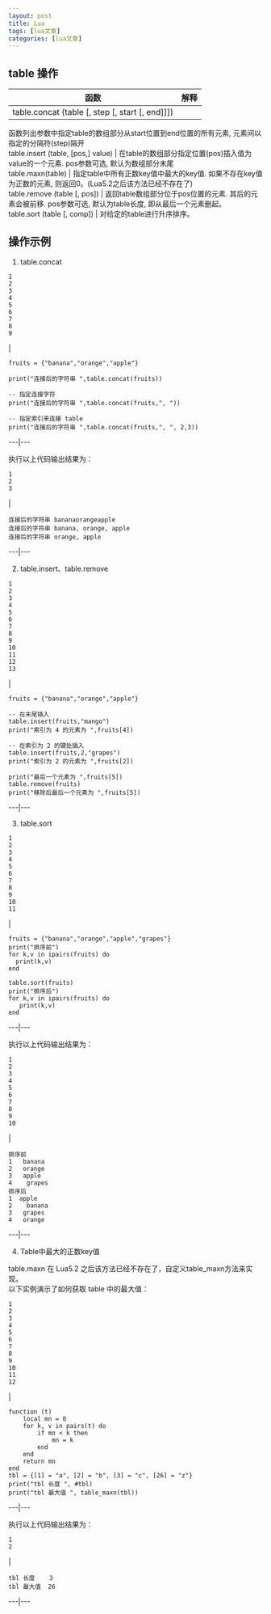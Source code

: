 ```yaml
---
layout: post
title: Lua 
tags: [lua文章]
categories: [lua文章]
---
```

## table 操作

函数 | 解释  
---|---  
table.concat (table [, step [, start [, end]]]) |
函数列出参数中指定table的数组部分从start位置到end位置的所有元素, 元素间以指定的分隔符(step)隔开  
table.insert (table, [pos,] value) | 在table的数组部分指定位置(pos)插入值为value的一个元素.
pos参数可选, 默认为数组部分末尾  
table.maxn(table) | 指定table中所有正数key值中最大的key值. 如果不存在key值为正数的元素,
则返回0。(Lua5.2之后该方法已经不存在了)  
table.remove (table [, pos]) | 返回table数组部分位于pos位置的元素. 其后的元素会被前移. pos参数可选,
默认为table长度, 即从最后一个元素删起。  
table.sort (table [, comp]) | 对给定的table进行升序排序。  
  
## 操作示例

  1. table.concat

    
    
    1  
    2  
    3  
    4  
    5  
    6  
    7  
    8  
    9  
    

|

    
    
    fruits = {"banana","orange","apple"}  
      
    print("连接后的字符串 ",table.concat(fruits))  
      
    -- 指定连接字符  
    print("连接后的字符串 ",table.concat(fruits,", "))  
      
    -- 指定索引来连接 table  
    print("连接后的字符串 ",table.concat(fruits,", ", 2,3))  
      
  
---|---  
  
执行以上代码输出结果为：

    
    
    1  
    2  
    3  
    

|

    
    
    连接后的字符串 bananaorangeapple  
    连接后的字符串 banana, orange, apple  
    连接后的字符串 orange, apple  
      
  
---|---  
  
  2. table.insert、table.remove

    
    
    1  
    2  
    3  
    4  
    5  
    6  
    7  
    8  
    9  
    10  
    11  
    12  
    13  
    

|

    
    
    fruits = {"banana","orange","apple"}  
      
    -- 在末尾插入  
    table.insert(fruits,"mango")  
    print("索引为 4 的元素为 ",fruits[4])  
      
    -- 在索引为 2 的键处插入  
    table.insert(fruits,2,"grapes")  
    print("索引为 2 的元素为 ",fruits[2])  
      
    print("最后一个元素为 ",fruits[5])  
    table.remove(fruits)  
    print("移除后最后一个元素为 ",fruits[5])  
      
  
---|---  
  
  3. table.sort

    
    
    1  
    2  
    3  
    4  
    5  
    6  
    7  
    8  
    9  
    10  
    11  
    

|

    
    
    fruits = {"banana","orange","apple","grapes"}  
    print("排序前")  
    for k,v in ipairs(fruits) do  
      print(k,v)  
    end  
      
    table.sort(fruits)  
    print("排序后")  
    for k,v in ipairs(fruits) do  
       print(k,v)  
    end  
      
  
---|---  
  
执行以上代码输出结果为：

    
    
    1  
    2  
    3  
    4  
    5  
    6  
    7  
    8  
    9  
    10  
    

|

    
    
    排序前  
    1   banana  
    2   orange  
    3   apple  
    4    grapes  
    排序后  
    1  apple  
    2    banana  
    3   grapes  
    4   orange  
      
  
---|---  
  
  4. Table中最大的正数key值

table.maxn 在 Lua5.2 之后该方法已经不存在了，自定义table_maxn方法来实现。  
以下实例演示了如何获取 table 中的最大值：

    
    
    1  
    2  
    3  
    4  
    5  
    6  
    7  
    8  
    9  
    10  
    11  
    12  
    

|

    
    
    function (t)  
        local mn = 0  
        for k, v in pairs(t) do  
            if mn < k then  
                mn = k  
            end  
        end  
        return mn  
    end  
    tbl = {[1] = "a", [2] = "b", [3] = "c", [26] = "z"}  
    print("tbl 长度 ", #tbl)  
    print("tbl 最大值 ", table_maxn(tbl))  
      
  
---|---  
  
执行以上代码输出结果为：

    
    
    1  
    2  
    

|

    
    
    tbl 长度    3  
    tbl 最大值  26  
      
  
---|---